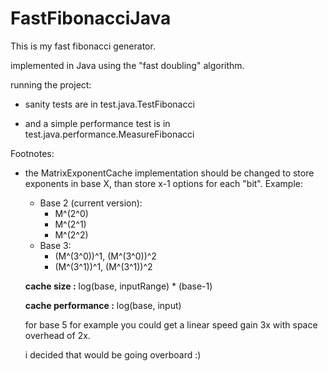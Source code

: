 # FastFibonacciJava

This is my fast fibonacci generator.

implemented in Java using the "fast doubling" algorithm.

running the project:

  * sanity tests are in test.java.TestFibonacci
  
  * and a simple performance test is in test.java.performance.MeasureFibonacci
  
  
Footnotes:

 * the MatrixExponentCache implementation should be changed to store exponents in base X,
   than store x-1 options for each "bit".
   Example:
    * Base 2 (current version):
      * M^(2^0)
      * M^(2^1)
      * M^(2^2)
    * Base 3:
      * (M^(3^0))^1, (M^(3^0))^2
      * (M^(3^1))^1, (M^(3^1))^2
  
   <b>cache size :</b> log(base, inputRange) * (base-1)
  
   <b>cache performance :</b> log(base, input)
   
   for base 5 for example you could get a linear speed gain 3x with space overhead of 2x.
   
   i decided that would be going overboard :)
  

